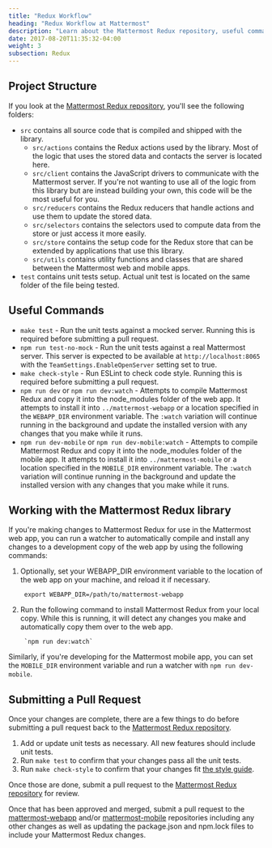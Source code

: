 ```yaml
---
title: "Redux Workflow"
heading: "Redux Workflow at Mattermost"
description: "Learn about the Mattermost Redux repository, useful commands to know, how to submit a pull request, and more."
date: 2017-08-20T11:35:32-04:00
weight: 3
subsection: Redux
---
```


## Project Structure

If you look at the [Mattermost Redux repository](https://github.com/mattermost/mattermost-redux), you'll see the following folders:

- `src` contains all source code that is compiled and shipped with the library.
    - `src/actions` contains the Redux actions used by the library. Most of the logic that uses the stored data and contacts the server is located here.
    - `src/client` contains the JavaScript drivers to communicate with the Mattermost server. If you're not wanting to use all of the logic from this library but are instead building your own, this code will be the most useful for you.
    - `src/reducers` contains the Redux reducers that handle actions and use them to update the stored data.
    - `src/selectors` contains the selectors used to compute data from the store or just access it more easily.
    - `src/store` contains the setup code for the Redux store that can be extended by applications that use this library.
    - `src/utils` contains utility functions and classes that are shared between the Mattermost web and mobile apps.
- `test` contains unit tests setup. Actual unit test is located on the same folder of the file being tested.

## Useful Commands

- `make test` - Run the unit tests against a mocked server. Running this is required before submitting a pull request.
- `npm run test-no-mock` - Run the unit tests against a real Mattermost server. This server is expected to be available at `http://localhost:8065` with the `TeamSettings.EnableOpenServer` setting set to true.
- `make check-style` - Run ESLint to check code style. Running this is required before submitting a pull request.
- `npm run dev` or `npm run dev:watch` - Attempts to compile Mattermost Redux and copy it into the node_modules folder of the web app. It attempts to install it into `../mattermost-webapp` or a location specified in the `WEBAPP_DIR` environment variable. The `:watch` variation will continue running in the background and update the installed version with any changes that you make while it runs.
- `npm run dev-mobile` or `npm run dev-mobile:watch` - Attempts to compile Mattermost Redux and copy it into the node_modules folder of the mobile app. It attempts to install it into `../mattermost-mobile` or a location specified in the `MOBILE_DIR` environment variable. The `:watch` variation will continue running in the background and update the installed version with any changes that you make while it runs.

## Working with the Mattermost Redux library

If you're making changes to Mattermost Redux for use in the Mattermost web app, you can run a watcher to automatically compile and install any changes to a development copy of the web app by using the following commands:

1. Optionally, set your WEBAPP_DIR environment variable to the location of the web app on your machine, and reload it if necessary.

        export WEBAPP_DIR=/path/to/mattermost-webapp

2. Run the following command to install Mattermost Redux from your local copy. While this is running, it will detect any changes you make and automatically copy them over to the web app.

        `npm run dev:watch`

Similarly, if you're developing for the Mattermost mobile app, you can set the `MOBILE_DIR` environment variable and run a watcher with `npm run dev-mobile`.

## Submitting a Pull Request

Once your changes are complete, there are a few things to do before submitting a pull request back to the [Mattermost Redux repository](https://github.com/mattermost/mattermost-redux).

1. Add or update unit tests as necessary. All new features should include unit tests.
2. Run `make test` to confirm that your changes pass all the unit tests.
3. Run `make check-style` to confirm that your changes fit [the style guide](https://docs.mattermost.com/developer/style-guide.html#javascript).

Once those are done, submit a pull request to the [Mattermost Redux repository](https://github.com/mattermost/mattermost-redux) for review.

Once that has been approved and merged, submit a pull request to the [mattermost-webapp](https://github.com/mattermost/mattermost-webapp) and/or [mattermost-mobile](https://github.com/mattermost/mattermost-mobile) repositories including any other changes as well as updating the package.json and npm.lock files to include your Mattermost Redux changes.
